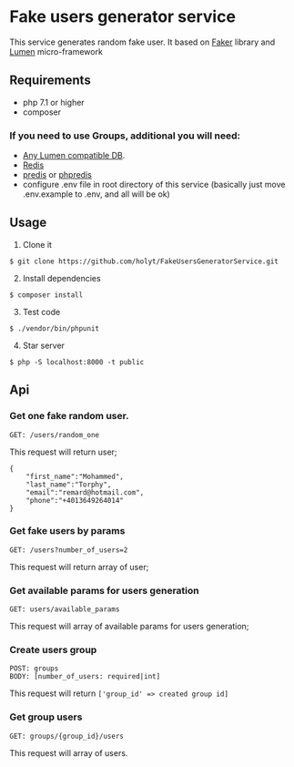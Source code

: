# Fake users generator service

This service generates random fake user.
It based on [Faker](https://github.com/fzaninotto/Faker) library and [Lumen](https://github.com/laravel/lumen) micro-framework


## Requirements
- php 7.1 or higher
- composer

### If you need to use Groups, additional you will need:
- [Any Lumen compatible DB](https://lumen.laravel.com/docs/5.7/database).
- [Redis](https://redis.io/)
- [predis](https://github.com/nrk/predis) or [phpredis](https://github.com/phpredis/phpredis)
- configure .env file in root directory of this service (basically just move .env.example to .env, and all will be ok)

## Usage

1. Clone it

```
$ git clone https://github.com/holyt/FakeUsersGeneratorService.git
```

2. Install dependencies

```
$ composer install

```
3. Test code

```
$ ./vendor/bin/phpunit

```
4. Star server
```
$ php -S localhost:8000 -t public

```

## Api

### Get one fake random user.

```
GET: /users/random_one
```
This request will return user; 
```
{
    "first_name":"Mohammed",
    "last_name":"Torphy",
    "email":"remard@hotmail.com",
    "phone":"+4013649264014"
}
```

### Get fake users by params

```
GET: /users?number_of_users=2
```
This request will return array of user;

### Get available params for users generation

```
GET: users/available_params
```
This request will array of available params for users generation;

### Create users group

```
POST: groups
BODY: [number_of_users: required|int]
```
This request will return `['group_id' => created group id]` 
 
### Get group users

```
GET: groups/{group_id}/users
```
This request will array of users. 
